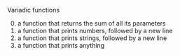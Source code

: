 Variadic functions

0. a function that returns the sum of all its parameters
1. a function that prints numbers, followed by a new line
2. a function that prints strings, followed by a new line
3. a function that prints anything
